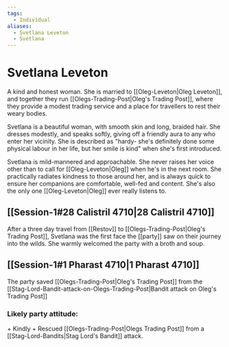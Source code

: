 ```yaml
---
tags:
  - Individual
aliases:
  - Svetlana Leveton
  - Svetlana
---
```

# Svetlana Leveton
A kind and honest woman. She is married to [[Oleg-Leveton|Oleg Leveton]], and together they run [[Olegs-Trading-Post|Oleg's Trading Post]], where they provide a modest trading service and a place for travellers to rest their weary bodies.

Svetlana is a beautiful woman, with smooth skin and long, braided hair. She dresses modestly, and speaks softly, giving off a friendly aura to any who enter her vicinity. She is described as "hardy- she's definitely done some physical labour in her life, but her smile is kind" when she's first introduced.

Svetlana is mild-mannered and approachable. She never raises her voice other than to call for [[Oleg-Leveton|Oleg]] when he's in the next room. She practically radiates kindness to those around her, and is always quick to ensure her companions are comfortable, well-fed and content. She's also the only one [[Oleg-Leveton|Oleg]] ever really listens to.
## [[Session-1#28 Calistril 4710|28 Calistril 4710]]
After a three day travel from [[Restov]] to [[Olegs-Trading-Post|Oleg's Trading Post]], Svetlana was the first face the [[party]] saw on their journey into the wilds. She warmly welcomed the party with a broth and soup.
## [[Session-1#1 Pharast 4710|1 Pharast 4710]]
The party saved [[Olegs-Trading-Post|Oleg's Trading Post]] from the [[Stag-Lord-Bandit-attack-on-Olegs-Trading-Post|Bandit attack on Oleg's Trading Post]]
### Likely party attitude:
\+ Kindly
\+ Rescued [[Olegs-Trading-Post|Olegs Trading Post]] from a [[Stag-Lord-Bandits\|Stag Lord's Bandit]] attack.